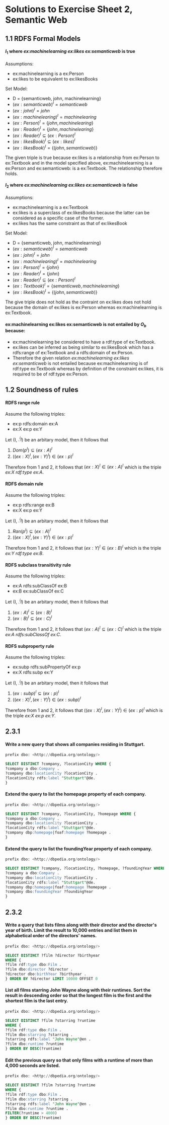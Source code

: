 # Solutions to Exercise Sheet 2, Semantic Web

## 1.1 RDFS Formal Models
#### $I_1$ where *ex:machinelearning ex:likes ex:semanticweb* is true
Assumptions:

- ex:machinelearning is a ex:Person
- ex:likes to be equivalent to ex:likesBooks

Set Model:

- D = {semanticweb, john, machinelearning}
- $(ex:semanticweb)^I = semanticweb$
- $(ex:john)^I = john$
- $(ex:machinelearing)^I = machinelearing$
- $(ex:Person)^I = \{john, machinelearing\}$
- $(ex:Reader)^I = \{john, machinelearing\}$
- $(ex:Reader)^I \subseteq (ex:Person)^I$
- $(ex:likesBook)^I \subseteq (ex:likes)^I$
- $(ex:likesBook)^I = \{(john, semanticweb)\}$

The given triple is true because ex:likes is a relationship from ex:Person to ex:Textbook and in the model specified above, ex:machinelearning is a ex:Person and ex:semanticweb: is a ex:Textbook. The relationship therefore holds.

#### $I_2$ where *ex:machinelearning ex:likes ex:semanticweb* is false
Assumptions:

- ex:machinelearning is a ex:Textbook
- ex:likes is a superclass of ex:likesBooks because the latter can be considered as a specific case of the former.
- ex:likes has the same constraint as that of ex:likesBook

Set Model:

- D = {semanticweb, john, machinelearning}
- $(ex:semanticweb)^I = semanticweb$
- $(ex:john)^I = john$
- $(ex:machinelearing)^I = machinelearing$
- $(ex:Person)^I = \{john\}$
- $(ex:Reader)^I = \{john\}$
- $(ex:Reader)^I \subseteq (ex:Person)^I$
- $(ex:Textbook)^I = \{semanticweb, machinelearning\}$
- $(ex:likesBook)^I = \{(john, semanticweb)\}$

The give triple does not hold as the contraint on ex:likes does not hold because the domain of ex:likes is ex:Person whereas ex:machinelearning is ex:Textbook.


#### ex:machinelearning ex:likes ex:semanticweb is not entailed by $O_b$ because:
- ex:machinelearning be considered to have a rdf:type of ex:Textbook.
- ex:likes can be inferred as being similar to ex:likesBook which has a rdfs:range of ex:Textbook and a rdfs:domain of ex:Person.
- Therefore the given relation *ex:machinelearning ex:likes ex:semanticweb* is not entailed because ex:machinelearning is of rdf:type ex:Textbook whereas by definition of the constraint ex:likes, it is required to be of rdf:type ex:Person.


## 1.2 Soundness of rules
#### RDFS range rule
Assume the following triples:

- ex:p rdfs:domain ex:A
- ex:X ex:p ex:Y

Let (I, $.^iI$) be an arbitary model, then it follows that

1. $Dom(p^I) \subseteq (ex:A)^I$
2. $((ex:X)^I, (ex:Y)^I) \in (ex:p)^I$

Therefore from 1 and 2, it follows that $(ex:X)^I \in (ex:A)^I$ which is the triple *ex:X rdf:type ex:A*.

#### RDFS domain rule
Assume the following triples:

- ex:p rdfs:range ex:B
- ex:X ex:p ex:Y

Let (I, $.^iI$) be an arbitary model, then it follows that

1. $Ran(p^I) \subseteq (ex:A)^I$
2. $((ex:X)^I, (ex:Y)^I) \in (ex:p)^I$

Therefore from 1 and 2, it follows that $(ex:Y)^I \in (ex:B)^I$ which is the triple *ex:Y rdf:type ex:B*.

#### RDFS subclass transitivity rule
Assume the following triples:

- ex:A rdfs:subClassOf ex:B
- ex:B ex:subClassOf ex:C

Let (I, $.^iI$) be an arbitary model, then it follows that

1. $(ex:A)^I \subseteq (ex:B)^I$
2. $(ex:B)^I \subseteq (ex:C)^I$

Therefore from 1 and 2, it follows that $(ex:A)^I \subseteq (ex:C)^I$ which is the triple *ex:A rdfs:subClassOf ex:C*.

#### RDFS subproperty rule
Assume the following triples:

- ex:subp rdfs:subPropertyOf ex:p
- ex:X rdfs:subp ex:Y

Let (I, $.^iI$) be an arbitary model, then it follows that

1. $(ex:subp)^I \subseteq (ex:p)^I$
2. $((ex:X)^I, (ex:Y)^I) \in (ex:subp)^I$

Therefore from 1 and 2, it follows that $((ex:X)^I, (ex:Y)^I) \in (ex:p)^I$ which is the triple *ex:X ex:p ex:Y*.

## 2.3.1
#### Write a new query that shows all companies residing in Stuttgart.
```sql
prefix dbo: <http://dbpedia.org/ontology/>

SELECT DISTINCT ?company, ?locationCity WHERE {
?company a dbo:Company .
?company dbo:locationCity ?locationCity .
?locationCity rdfs:label "Stuttgart"@de.
}
```


#### Extend the query to list the homepage property of each company.
```sql
prefix dbo: <http://dbpedia.org/ontology/>

SELECT DISTINCT ?company, ?locationCity, ?homepage WHERE {
?company a dbo:Company .
?company dbo:locationCity ?locationCity .
?locationCity rdfs:label "Stuttgart"@de.
?company dbp:homepage|foaf:homepage ?homepage .
}
```

#### Extend the query to list the foundingYear property of each company.
```sql
prefix dbo: <http://dbpedia.org/ontology/>

SELECT DISTINCT ?company, ?locationCity, ?homepage, ?foundingYear WHERE {
?company a dbo:Company .
?company dbo:locationCity ?locationCity .
?locationCity rdfs:label "Stuttgart"@de.
?company dbp:homepage|foaf:homepage ?homepage .
?company dbo:foundingYear ?foundingYear
}
```

## 2.3.2
#### Write a query that lists films along with their director and the director's year of birth. Limit the result to 10,000 entries and list them in alphabetical order of the directors' names.
```sql
prefix dbo: <http://dbpedia.org/ontology/>

SELECT DISTINCT ?film ?director ?birthyear
WHERE {
?film rdf:type dbo:Film .
?film dbo:director ?director .
?director dbo:birthYear ?birthyear .
} ORDER BY ?director LIMIT 10000 OFFSET 0
```

#### List all films starring John Wayne along with their runtimes. Sort the result in descending order so that the longest film is the first and the shortest film is the last entry.
```sql
prefix dbo: <http://dbpedia.org/ontology/>

SELECT DISTINCT ?film ?starring ?runtime
WHERE {
?film rdf:type dbo:Film .
?film dbo:starring ?starring .
?starring rdfs:label "John Wayne"@en .
?film dbo:runtime ?runtime
} ORDER BY DESC(?runtime)
```

#### Edit the previous query so that only films with a runtime of more than 4,000 seconds are listed.
```sql
prefix dbo: <http://dbpedia.org/ontology/>

SELECT DISTINCT ?film ?starring ?runtime
WHERE {
?film rdf:type dbo:Film .
?film dbo:starring ?starring .
?starring rdfs:label "John Wayne"@en .
?film dbo:runtime ?runtime .
FILTER(?runtime > 4000)
} ORDER BY DESC(?runtime)
```
